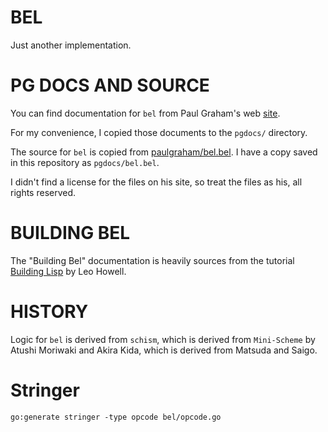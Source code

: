 # BEL
Just another implementation.

# PG DOCS AND SOURCE
You can find documentation for `bel` from Paul Graham's web [site](http://www.paulgraham.com/bel.html).

For my convenience, I copied those documents to the `pgdocs/` directory.

The source for `bel` is copied from [paulgraham/bel.bel](https://sep.yimg.com/ty/cdn/paulgraham/bel.bel?t=1570993483&).
I have a copy saved in this repository as `pgdocs/bel.bel`.

I didn't find a license for the files on his site, so treat the files as his, all rights reserved.

# BUILDING BEL
The "Building Bel" documentation is heavily sources from the tutorial [Building Lisp](https://www.lwh.jp/lisp/index.html) by Leo Howell.

# HISTORY
Logic for `bel` is derived from `schism`, which is derived from `Mini-Scheme` by Atushi Moriwaki and Akira Kida, which is derived from Matsuda and Saigo.

# Stringer

    go:generate stringer -type opcode bel/opcode.go
